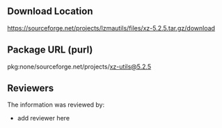 ## Download Location

https://sourceforge.net/projects/lzmautils/files/xz-5.2.5.tar.gz/download

## Package URL (purl)

pkg:none/sourceforge.net/projects/xz-utils@5.2.5

## Reviewers

The information was reviewed by:

* add reviewer here
